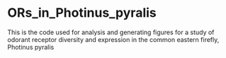 # ORs_in_Photinus_pyralis
This is the code used for analysis and generating figures for a study of odorant receptor diversity and expression in the common eastern firefly, Photinus pyralis

